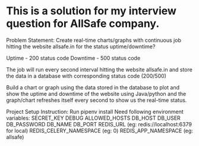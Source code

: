 # This is a solution for my interview question for AllSafe company.

Problem Statement:
Create real-time charts/graphs with continuous job hitting the website allsafe.in for the status uptime/downtime?

Uptime - 200 status code
Downtime - 500 status code

The job will run every second interval hitting the website allsafe.in and store the data in a database with corresponding status code (200/500)

Build a chart or graph using the data stored in the database to plot and show the uptime and downtime of the website using Java/python and the graph/chart refreshes itself every second to show us the real-time status.

Project Setup Instruction:
Run pipenv install
Need following environment variables:
    SECRET_KEY
    DEBUG
    ALLOWED_HOSTS
    DB_HOST
    DB_USER
    DB_PASSWORD
    DB_NAME
    DB_PORT
    REDIS_URL (eg: redis://localhost:6379 for local)
    REDIS_CELERY_NAMESPACE (eg: 0)
    REDIS_APP_NAMESPACE (eg: allsafe)
